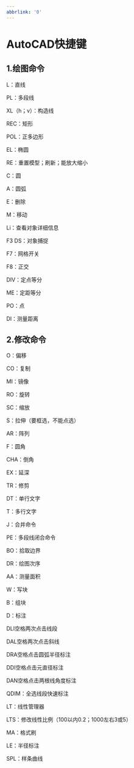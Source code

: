 ```yaml
---
abbrlink: '0'
---
```

# AutoCAD快捷键

## 1.绘图命令

L：直线

PL：多段线

XL（h；v）：构造线

REC：矩形

POL：正多边形

EL：椭圆

RE：重置模型；刷新；能放大缩小

C：圆

A：圆弧

E：删除

M：移动

Li：查看对象详细信息

F3 DS：对象捕捉

F7：网格开关

F8：正交

DIV：定点等分

ME：定距等分

PO：点

DI：测量距离

## 2.修改命令

O：偏移

CO：复制

MI：镜像

RO：旋转

SC：缩放

S：拉伸（要框选，不能点选）

AR：阵列

F：圆角

CHA：倒角

EX：延深

TR：修剪

DT：单行文字

T：多行文字

J：合并命令

PE：多段线闭合命令

BO：拾取边界

DR：绘图次序

AA：测量面积

W：写块

B：组块

D：标注

DLI空格两次点击线段

DAL空格两次点击斜线

DRA空格点击圆弧半径标注

DDI空格点击元直径标注

DAN空格点击两根线角度标注

QDIM：全选线段快速标注

LT：线性管理器

LTS：修改线性比例（100以内0.2；1000左右3或5）

MA：格式刷

LE：半径标注

SPL：样条曲线